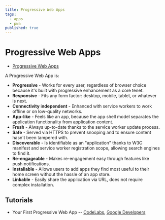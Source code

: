 ```yaml
---
title: Progressive Web Apps
tags:
  - apps
  - pwa
published: true
---
```


# Progressive Web Apps

* [Progressive Web Apps](https://developers.google.com/web/progressive-web-apps/)

A Progressive Web App is:

* **Progressive** - Works for every user, regardless of browser choice because it's built with progressive enhancement as a core tenet.
* **Responsive** - Fits any form factor: desktop, mobile, tablet, or whatever is next.
* **Connectivity independent** - Enhanced with service workers to work offline or on low-quality networks.
* **App-like** - Feels like an app, because the app shell model separates the application functionality from application content.
* **Fresh** - Always up-to-date thanks to the service worker update process.
* **Safe** - Served via HTTPS to prevent snooping and to ensure content hasn't been tampered with.
* **Discoverable** - Is identifiable as an "application" thanks to W3C manifest and service worker registration scope, allowing search engines to find it.
* **Re-engageable** - Makes re-engagement easy through features like push notifications.
* **Installable** - Allows users to add apps they find most useful to their home screen without the hassle of an app store.
* **Linkable** - Easily share the application via URL, does not require complex installation.


## Tutorials

* Your First Progressive Web App -- [CodeLabs](https://codelabs.developers.google.com/codelabs/your-first-pwapp/#0), [Google Developers](https://developers.google.com/web/fundamentals/getting-started/codelabs/your-first-pwapp/)